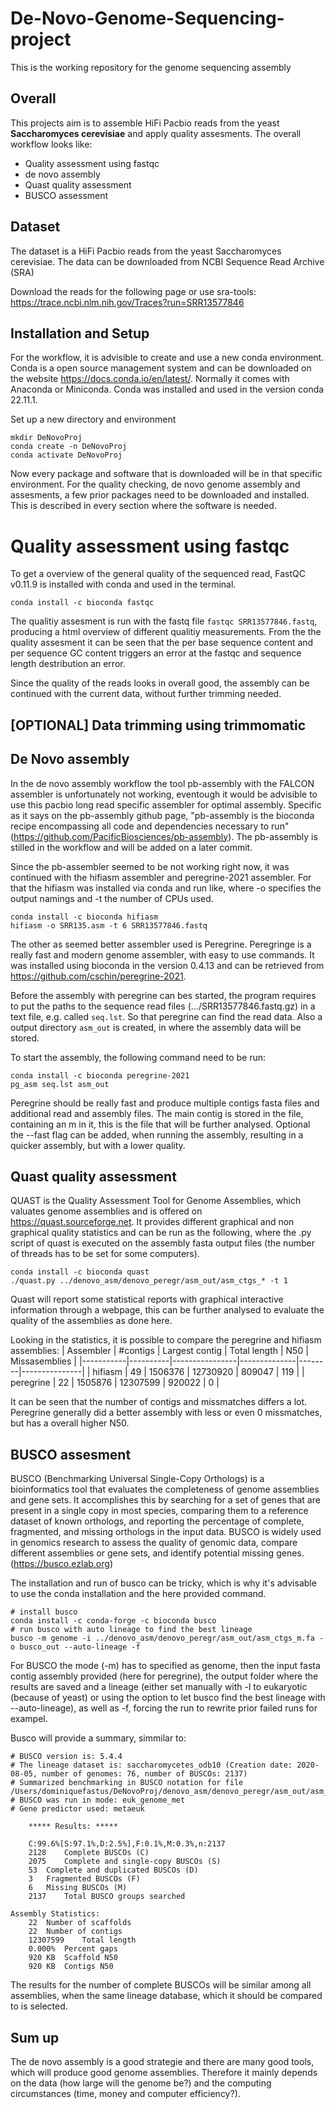 # De-Novo-Genome-Sequencing-project
This is the working repository for the genome sequencing assembly

## Overall
This projects aim is to assemble HiFi Pacbio reads from the yeast **Saccharomyces cerevisiae** and apply quality assesments. The overall workflow looks like:
- Quality assessment using fastqc
- de novo assembly
- Quast quality assessment
- BUSCO assessment

## Dataset
The dataset is a HiFi Pacbio reads from the yeast Saccharomyces cerevisiae.
The data can be downloaded from NCBI Sequence Read Archive (SRA)

Download the reads for the following page or use sra-tools:
https://trace.ncbi.nlm.nih.gov/Traces?run=SRR13577846

## Installation and Setup
For the workflow, it is advisible to create and use a new conda environment. Conda is a open source management system and can be downloaded on the website https://docs.conda.io/en/latest/. Normally it comes with Anaconda or Miniconda. Conda was installed and used in the version conda 22.11.1.

Set up a new directory and environment
```
mkdir DeNovoProj
conda create -n DeNovoProj
conda activate DeNovoProj
```
Now every package and software that is downloaded will be in that specific environment. For the quality checking, de novo genome assembly and assesments, a few prior packages need to be downloaded and installed. This is described in every section where the software is needed.

# Quality assessment using fastqc
To get a overview of the general quality of the sequenced read, FastQC v0.11.9 is installed with conda and used in the terminal.
```
conda install -c bioconda fastqc
```

The qualitiy assesment is run with the fastq file `fastqc SRR13577846.fastq`, producing a html overview of different qualitiy measurements. 
From the the quality assesment it can be seen that the per base sequence content and per sequence GC content triggers an error at the fastqc and sequence length destribution an error.

Since the quality of the reads looks in overall good, the assembly can be continued with the current data, without further trimming needed.

## [OPTIONAL] Data trimming using trimmomatic

## De Novo assembly

In the de novo assembly workflow the tool pb-assembly with the FALCON assembler is unfortunately not working, eventough it would be advisible to use this pacbio long read specific assembler for optimal assembly. Specific as it says on the pb-assembly github page, "pb-assembly is the bioconda recipe encompassing all code and dependencies necessary to run" (https://github.com/PacificBiosciences/pb-assembly). The pb-assembly is stilled in the workflow and will be added on a later commit.

Since the pb-assembler seemed to be not working right now, it was continued with the hifiasm assembler and peregrine-2021 assembler. For that the hifiasm was installed via conda and run like, where -o specifies the output namings and -t the number of CPUs used.
```
conda install -c bioconda hifiasm
hifiasm -o SRR135.asm -t 6 SRR13577846.fastq
```

The other as seemed better assembler used is Peregrine. Peregringe is a really fast and modern genome assembler, with easy to use commands. It was installed using bioconda in the version 0.4.13 and can be retrieved from https://github.com/cschin/peregrine-2021.

Before the assembly with peregrine can bes started, the program requires to put the paths to the sequence read files (.../SRR13577846.fastq.gz) in a text file, e.g. called `seq.lst`. So that peregrine can find the read data. Also a output directory `asm_out` is created, in where the assembly data will be stored.

To start the assembly, the following command need to be run:
```
conda install -c bioconda peregrine-2021
pg_asm seq.lst asm_out 
```

Peregrine should be really fast and produce multiple contigs fasta files and additional read and assembly files. The main contig is stored in the file, containing an m in it, this is the file that will be further analysed. Optional the --fast flag can be added, when running the assembly, resulting in a quicker assembly, but with a lower quality.


## Quast quality assessment
QUAST is the Quality Assessment Tool for Genome Assemblies, which valuates genome assemblies and is offered on https://quast.sourceforge.net. It provides different graphical and non graphical quality statistics and can be run as the following, where the .py script of quast is executed on the assembly fasta output files (the number of threads has to be set for some computers).
```
conda install -c bioconda quast
./quast.py ../denovo_asm/denovo_peregr/asm_out/asm_ctgs_* -t 1
```

Quast will report some statistical reports with graphical interactive information through a webpage, this can be further analysed to evaluate the quality of the assemblies as done here.

Looking in the statistics, it is possible to compare the peregrine and hifiasm assemblies:
| Assembler | #contigs | Largest contig | Total length | N50    | Missasemblies |
|-----------|----------|----------------|--------------|--------|---------------|
| hifiasm   | 49       | 1506376        | 12730920     | 809047 | 119           |
| peregrine | 22       | 1505876        | 12307599     | 920022 | 0             |

It can be seen that the number of contigs and missmatches differs a lot. Peregrine generally did a better assembly with less or even 0 missmatches, but has a overall higher N50. 

## BUSCO assesment
BUSCO (Benchmarking Universal Single-Copy Orthologs) is a bioinformatics tool that evaluates the completeness of genome assemblies and gene sets. It accomplishes this by searching for a set of genes that are present in a single copy in most species, comparing them to a reference dataset of known orthologs, and reporting the percentage of complete, fragmented, and missing orthologs in the input data. BUSCO is widely used in genomics research to assess the quality of genomic data, compare different assemblies or gene sets, and identify potential missing genes. (https://busco.ezlab.org)

The installation and run of busco can be tricky, which is why it's advisable to use the conda installation and the here provided command.
```
# install busco
conda install -c conda-forge -c bioconda busco  
# run busco with auto lineage to find the best lineage
busco -m genome -i ../denovo_asm/denovo_peregr/asm_out/asm_ctgs_m.fa -o busco_out --auto-lineage -f
```

For BUSCO the mode (-m) has to specified as genome, then the input fasta contig assembly provided (here for peregrine), the output folder where the results are saved and a lineage (either set manually with -l to eukaryotic (because of yeast) or using the option to let busco find the best lineage with --auto-lineage), as well as -f, forcing the run to rewrite prior failed runs for exampel.

Busco will provide a summary, simmilar to:
```
# BUSCO version is: 5.4.4 
# The lineage dataset is: saccharomycetes_odb10 (Creation date: 2020-08-05, number of genomes: 76, number of BUSCOs: 2137)
# Summarized benchmarking in BUSCO notation for file /Users/dominiquefastus/DeNovoProj/denovo_asm/denovo_peregr/asm_out/asm_ctgs_m.fa
# BUSCO was run in mode: euk_genome_met
# Gene predictor used: metaeuk

	***** Results: *****

	C:99.6%[S:97.1%,D:2.5%],F:0.1%,M:0.3%,n:2137	   
	2128	Complete BUSCOs (C)			   
	2075	Complete and single-copy BUSCOs (S)	   
	53	Complete and duplicated BUSCOs (D)	   
	3	Fragmented BUSCOs (F)			   
	6	Missing BUSCOs (M)			   
	2137	Total BUSCO groups searched		   

Assembly Statistics:
	22	Number of scaffolds
	22	Number of contigs
	12307599	Total length
	0.000%	Percent gaps
	920 KB	Scaffold N50
	920 KB	Contigs N50
```
The results for the number of complete BUSCOs will be similar among all assemblies, when the same lineage database, which it should be compared to is selected.

## Sum up
The de novo assembly is a good strategie and there are many good tools, which will produce good genome assemblies. Therefore it mainly depends on the data (how large will the genome be?) and the computing circumstances (time, money and computer efficiency?).
